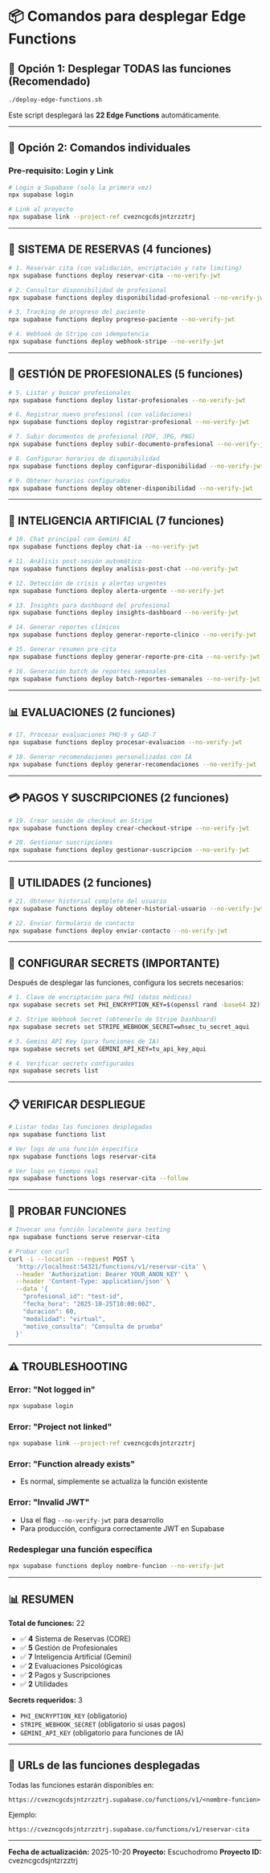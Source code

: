 # 📦 Comandos para desplegar Edge Functions

## 🚀 Opción 1: Desplegar TODAS las funciones (Recomendado)

```bash
./deploy-edge-functions.sh
```

Este script desplegará las **22 Edge Functions** automáticamente.

---

## 🔧 Opción 2: Comandos individuales

### Pre-requisito: Login y Link

```bash
# Login a Supabase (solo la primera vez)
npx supabase login

# Link al proyecto
npx supabase link --project-ref cvezncgcdsjntzrzztrj
```

---

## 📅 SISTEMA DE RESERVAS (4 funciones)

```bash
# 1. Reservar cita (con validación, encriptación y rate limiting)
npx supabase functions deploy reservar-cita --no-verify-jwt

# 2. Consultar disponibilidad de profesional
npx supabase functions deploy disponibilidad-profesional --no-verify-jwt

# 3. Tracking de progreso del paciente
npx supabase functions deploy progreso-paciente --no-verify-jwt

# 4. Webhook de Stripe con idempotencia
npx supabase functions deploy webhook-stripe --no-verify-jwt
```

---

## 👥 GESTIÓN DE PROFESIONALES (5 funciones)

```bash
# 5. Listar y buscar profesionales
npx supabase functions deploy listar-profesionales --no-verify-jwt

# 6. Registrar nuevo profesional (con validaciones)
npx supabase functions deploy registrar-profesional --no-verify-jwt

# 7. Subir documentos de profesional (PDF, JPG, PNG)
npx supabase functions deploy subir-documento-profesional --no-verify-jwt

# 8. Configurar horarios de disponibilidad
npx supabase functions deploy configurar-disponibilidad --no-verify-jwt

# 9. Obtener horarios configurados
npx supabase functions deploy obtener-disponibilidad --no-verify-jwt
```

---

## 🤖 INTELIGENCIA ARTIFICIAL (7 funciones)

```bash
# 10. Chat principal con Gemini AI
npx supabase functions deploy chat-ia --no-verify-jwt

# 11. Análisis post-sesión automático
npx supabase functions deploy analisis-post-chat --no-verify-jwt

# 12. Detección de crisis y alertas urgentes
npx supabase functions deploy alerta-urgente --no-verify-jwt

# 13. Insights para dashboard del profesional
npx supabase functions deploy insights-dashboard --no-verify-jwt

# 14. Generar reportes clínicos
npx supabase functions deploy generar-reporte-clinico --no-verify-jwt

# 15. Generar resumen pre-cita
npx supabase functions deploy generar-reporte-pre-cita --no-verify-jwt

# 16. Generación batch de reportes semanales
npx supabase functions deploy batch-reportes-semanales --no-verify-jwt
```

---

## 📊 EVALUACIONES (2 funciones)

```bash
# 17. Procesar evaluaciones PHQ-9 y GAD-7
npx supabase functions deploy procesar-evaluacion --no-verify-jwt

# 18. Generar recomendaciones personalizadas con IA
npx supabase functions deploy generar-recomendaciones --no-verify-jwt
```

---

## 💳 PAGOS Y SUSCRIPCIONES (2 funciones)

```bash
# 19. Crear sesión de checkout en Stripe
npx supabase functions deploy crear-checkout-stripe --no-verify-jwt

# 20. Gestionar suscripciones
npx supabase functions deploy gestionar-suscripcion --no-verify-jwt
```

---

## 🔧 UTILIDADES (2 funciones)

```bash
# 21. Obtener historial completo del usuario
npx supabase functions deploy obtener-historial-usuario --no-verify-jwt

# 22. Enviar formulario de contacto
npx supabase functions deploy enviar-contacto --no-verify-jwt
```

---

## 🔐 CONFIGURAR SECRETS (IMPORTANTE)

Después de desplegar las funciones, configura los secrets necesarios:

```bash
# 1. Clave de encriptación para PHI (datos médicos)
npx supabase secrets set PHI_ENCRYPTION_KEY=$(openssl rand -base64 32)

# 2. Stripe Webhook Secret (obtenerlo de Stripe Dashboard)
npx supabase secrets set STRIPE_WEBHOOK_SECRET=whsec_tu_secret_aqui

# 3. Gemini API Key (para funciones de IA)
npx supabase secrets set GEMINI_API_KEY=tu_api_key_aqui

# 4. Verificar secrets configurados
npx supabase secrets list
```

---

## 📋 VERIFICAR DESPLIEGUE

```bash
# Listar todas las funciones desplegadas
npx supabase functions list

# Ver logs de una función específica
npx supabase functions logs reservar-cita

# Ver logs en tiempo real
npx supabase functions logs reservar-cita --follow
```

---

## 🧪 PROBAR FUNCIONES

```bash
# Invocar una función localmente para testing
npx supabase functions serve reservar-cita

# Probar con curl
curl -i --location --request POST \
  'http://localhost:54321/functions/v1/reservar-cita' \
  --header 'Authorization: Bearer YOUR_ANON_KEY' \
  --header 'Content-Type: application/json' \
  --data '{
    "profesional_id": "test-id",
    "fecha_hora": "2025-10-25T10:00:00Z",
    "duracion": 60,
    "modalidad": "virtual",
    "motivo_consulta": "Consulta de prueba"
  }'
```

---

## ⚠️ TROUBLESHOOTING

### Error: "Not logged in"
```bash
npx supabase login
```

### Error: "Project not linked"
```bash
npx supabase link --project-ref cvezncgcdsjntzrzztrj
```

### Error: "Function already exists"
- Es normal, simplemente se actualiza la función existente

### Error: "Invalid JWT"
- Usa el flag `--no-verify-jwt` para desarrollo
- Para producción, configura correctamente JWT en Supabase

### Redesplegar una función específica
```bash
npx supabase functions deploy nombre-funcion --no-verify-jwt
```

---

## 📊 RESUMEN

**Total de funciones:** 22

- ✅ **4** Sistema de Reservas (CORE)
- ✅ **5** Gestión de Profesionales
- ✅ **7** Inteligencia Artificial (Gemini)
- ✅ **2** Evaluaciones Psicológicas
- ✅ **2** Pagos y Suscripciones
- ✅ **2** Utilidades

**Secrets requeridos:** 3
- `PHI_ENCRYPTION_KEY` (obligatorio)
- `STRIPE_WEBHOOK_SECRET` (obligatorio si usas pagos)
- `GEMINI_API_KEY` (obligatorio para funciones de IA)

---

## 🎯 URLs de las funciones desplegadas

Todas las funciones estarán disponibles en:

```
https://cvezncgcdsjntzrzztrj.supabase.co/functions/v1/<nombre-funcion>
```

Ejemplo:
```
https://cvezncgcdsjntzrzztrj.supabase.co/functions/v1/reservar-cita
```

---

**Fecha de actualización:** 2025-10-20
**Proyecto:** Escuchodromo
**Proyecto ID:** cvezncgcdsjntzrzztrj
